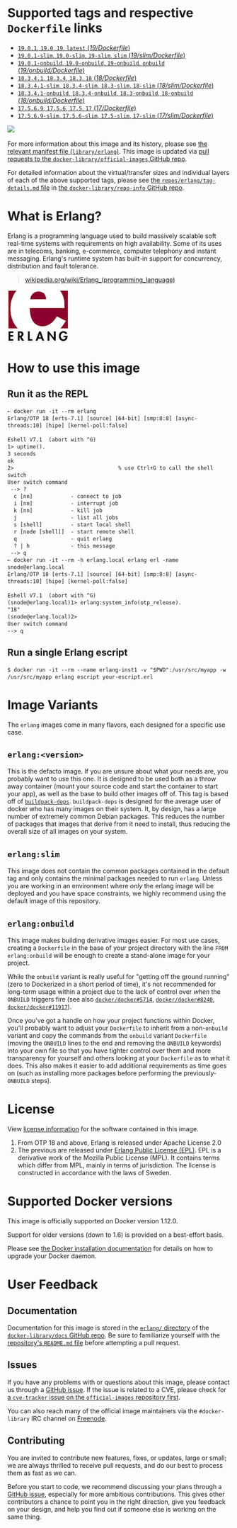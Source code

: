 # Supported tags and respective `Dockerfile` links

-	[`19.0.1`, `19.0`, `19`, `latest` (*19/Dockerfile*)](https://github.com/c0b/docker-erlang-otp/blob/01a4e03a5f1fd0ae7cf6d396ae6fe5695555645d/19/Dockerfile)
-	[`19.0.1-slim`, `19.0-slim`, `19-slim`, `slim` (*19/slim/Dockerfile*)](https://github.com/c0b/docker-erlang-otp/blob/01a4e03a5f1fd0ae7cf6d396ae6fe5695555645d/19/slim/Dockerfile)
-	[`19.0.1-onbuild`, `19.0-onbuild`, `19-onbuild`, `onbuild` (*19/onbuild/Dockerfile*)](https://github.com/c0b/docker-erlang-otp/blob/01a4e03a5f1fd0ae7cf6d396ae6fe5695555645d/19/onbuild/Dockerfile)
-	[`18.3.4.1`, `18.3.4`, `18.3`, `18` (*18/Dockerfile*)](https://github.com/c0b/docker-erlang-otp/blob/01a4e03a5f1fd0ae7cf6d396ae6fe5695555645d/18/Dockerfile)
-	[`18.3.4.1-slim`, `18.3.4-slim`, `18.3-slim`, `18-slim` (*18/slim/Dockerfile*)](https://github.com/c0b/docker-erlang-otp/blob/01a4e03a5f1fd0ae7cf6d396ae6fe5695555645d/18/slim/Dockerfile)
-	[`18.3.4.1-onbuild`, `18.3.4-onbuild`, `18.3-onbuild`, `18-onbuild` (*18/onbuild/Dockerfile*)](https://github.com/c0b/docker-erlang-otp/blob/01a4e03a5f1fd0ae7cf6d396ae6fe5695555645d/18/onbuild/Dockerfile)
-	[`17.5.6.9`, `17.5.6`, `17.5`, `17` (*17/Dockerfile*)](https://github.com/c0b/docker-erlang-otp/blob/ea32d5f6f1735f9f55bee04b112166da96eb9c73/17/Dockerfile)
-	[`17.5.6.9-slim`, `17.5.6-slim`, `17.5-slim`, `17-slim` (*17/slim/Dockerfile*)](https://github.com/c0b/docker-erlang-otp/blob/ea32d5f6f1735f9f55bee04b112166da96eb9c73/17/slim/Dockerfile)

[![](https://badge.imagelayers.io/erlang:latest.svg)](https://imagelayers.io/?images=erlang:19.0.1,erlang:19.0.1-slim,erlang:19.0.1-onbuild,erlang:18.3.4.1,erlang:18.3.4.1-slim,erlang:18.3.4.1-onbuild,erlang:17.5.6.9,erlang:17.5.6.9-slim)

For more information about this image and its history, please see [the relevant manifest file (`library/erlang`)](https://github.com/docker-library/official-images/blob/master/library/erlang). This image is updated via [pull requests to the `docker-library/official-images` GitHub repo](https://github.com/docker-library/official-images/pulls?q=label%3Alibrary%2Ferlang).

For detailed information about the virtual/transfer sizes and individual layers of each of the above supported tags, please see [the `repos/erlang/tag-details.md` file](https://github.com/docker-library/repo-info/blob/master/repos/erlang/tag-details.md) in [the `docker-library/repo-info` GitHub repo](https://github.com/docker-library/repo-info).

# What is Erlang?

Erlang is a programming language used to build massively scalable soft real-time systems with requirements on high availability. Some of its uses are in telecoms, banking, e-commerce, computer telephony and instant messaging. Erlang's runtime system has built-in support for concurrency, distribution and fault tolerance.

> [wikipedia.org/wiki/Erlang_(programming_language)](https://en.wikipedia.org/wiki/Erlang_%28programming_language%29)

![logo](https://raw.githubusercontent.com/docker-library/docs/4144083772e02655d41aa10d6467aaf1e99fa77b/erlang/logo.png)

# How to use this image

## Run it as the REPL

```console
➸ docker run -it --rm erlang
Erlang/OTP 18 [erts-7.1] [source] [64-bit] [smp:8:8] [async-threads:10] [hipe] [kernel-poll:false]

Eshell V7.1  (abort with ^G)
1> uptime().
3 seconds
ok
2>                                 % use Ctrl+G to call the shell switch
User switch command
 --> ?
  c [nn]            - connect to job
  i [nn]            - interrupt job
  k [nn]            - kill job
  j                 - list all jobs
  s [shell]         - start local shell
  r [node [shell]]  - start remote shell
  q                 - quit erlang
  ? | h             - this message
 --> q
➸ docker run -it --rm -h erlang.local erlang erl -name snode@erlang.local
Erlang/OTP 18 [erts-7.1] [source] [64-bit] [smp:8:8] [async-threads:10] [hipe] [kernel-poll:false]

Eshell V7.1  (abort with ^G)
(snode@erlang.local)1> erlang:system_info(otp_release).
"18"
(snode@erlang.local)2>
User switch command
--> q
```

## Run a single Erlang escript

```console
$ docker run -it --rm --name erlang-inst1 -v "$PWD":/usr/src/myapp -w /usr/src/myapp erlang escript your-escript.erl
```

# Image Variants

The `erlang` images come in many flavors, each designed for a specific use case.

## `erlang:<version>`

This is the defacto image. If you are unsure about what your needs are, you probably want to use this one. It is designed to be used both as a throw away container (mount your source code and start the container to start your app), as well as the base to build other images off of. This tag is based off of [`buildpack-deps`](https://registry.hub.docker.com/_/buildpack-deps/). `buildpack-deps` is designed for the average user of docker who has many images on their system. It, by design, has a large number of extremely common Debian packages. This reduces the number of packages that images that derive from it need to install, thus reducing the overall size of all images on your system.

## `erlang:slim`

This image does not contain the common packages contained in the default tag and only contains the minimal packages needed to run `erlang`. Unless you are working in an environment where *only* the erlang image will be deployed and you have space constraints, we highly recommend using the default image of this repository.

## `erlang:onbuild`

This image makes building derivative images easier. For most use cases, creating a `Dockerfile` in the base of your project directory with the line `FROM erlang:onbuild` will be enough to create a stand-alone image for your project.

While the `onbuild` variant is really useful for "getting off the ground running" (zero to Dockerized in a short period of time), it's not recommended for long-term usage within a project due to the lack of control over *when* the `ONBUILD` triggers fire (see also [`docker/docker#5714`](https://github.com/docker/docker/issues/5714), [`docker/docker#8240`](https://github.com/docker/docker/issues/8240), [`docker/docker#11917`](https://github.com/docker/docker/issues/11917)).

Once you've got a handle on how your project functions within Docker, you'll probably want to adjust your `Dockerfile` to inherit from a non-`onbuild` variant and copy the commands from the `onbuild` variant `Dockerfile` (moving the `ONBUILD` lines to the end and removing the `ONBUILD` keywords) into your own file so that you have tighter control over them and more transparency for yourself and others looking at your `Dockerfile` as to what it does. This also makes it easier to add additional requirements as time goes on (such as installing more packages before performing the previously-`ONBUILD` steps).

# License

View [license information](http://www.erlang.org/about.html) for the software contained in this image.

1.	From OTP 18 and above, Erlang is released under Apache License 2.0
2.	The previous are released under [Erlang Public License (EPL)](http://www.erlang.org/EPLICENSE). EPL is a derivative work of the Mozilla Public License (MPL). It contains terms which differ from MPL, mainly in terms of jurisdiction. The license is constructed in accordance with the laws of Sweden.

# Supported Docker versions

This image is officially supported on Docker version 1.12.0.

Support for older versions (down to 1.6) is provided on a best-effort basis.

Please see [the Docker installation documentation](https://docs.docker.com/installation/) for details on how to upgrade your Docker daemon.

# User Feedback

## Documentation

Documentation for this image is stored in the [`erlang/` directory](https://github.com/docker-library/docs/tree/master/erlang) of the [`docker-library/docs` GitHub repo](https://github.com/docker-library/docs). Be sure to familiarize yourself with the [repository's `README.md` file](https://github.com/docker-library/docs/blob/master/README.md) before attempting a pull request.

## Issues

If you have any problems with or questions about this image, please contact us through a [GitHub issue](https://github.com/c0b/docker-erlang-otp/issues). If the issue is related to a CVE, please check for [a `cve-tracker` issue on the `official-images` repository first](https://github.com/docker-library/official-images/issues?q=label%3Acve-tracker).

You can also reach many of the official image maintainers via the `#docker-library` IRC channel on [Freenode](https://freenode.net).

## Contributing

You are invited to contribute new features, fixes, or updates, large or small; we are always thrilled to receive pull requests, and do our best to process them as fast as we can.

Before you start to code, we recommend discussing your plans through a [GitHub issue](https://github.com/c0b/docker-erlang-otp/issues), especially for more ambitious contributions. This gives other contributors a chance to point you in the right direction, give you feedback on your design, and help you find out if someone else is working on the same thing.
